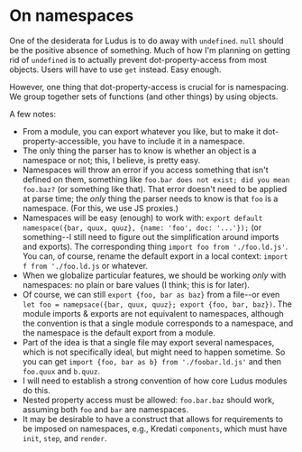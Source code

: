 # On namespaces

One of the desiderata for Ludus is to do away with `undefined`. `null` should be the positive absence of something. Much of how I'm planning on getting rid of `undefined` is to actually prevent dot-property-access from most objects. Users will have to use `get` instead. Easy enough.

However, one thing that dot-property-access is crucial for is namespacing. We group together sets of functions (and other things) by using objects.

A few notes:
* From a module, you can export whatever you like, but to make it dot-property-accessible, you have to include it in a namespace.
* The only thing the parser has to know is whether an object is a namespace or not; this, I believe, is pretty easy.
* Namespaces will throw an error if you access something that isn't defined on them, something like `foo.bar does not exist; did you mean foo.baz?` (or something like that). That error doesn't need to be applied at parse time; the _only_ thing the parser needs to know is that `foo` is a namespace. (For this, we use JS proxies.)
* Namespaces will be easy (enough) to work with: `export default namespace({bar, quux, quuz}, {name: 'foo', doc: '...'});` (or something--I still need to figure out the simplification around imports and exports). The corresponding thing `import foo from './foo.ld.js'`. You can, of course, rename the default export in a local context: `import f from './foo.ld.js` or whatever.
* When we globalize particular features, we should be working _only_ with namespaces: no plain or bare values (I think; this is for later).
* Of course, we can still `export {foo, bar as baz}` from a file--or even `let foo = namepsace({bar, quux, quuz}; export {foo, bar, baz})`. The module imports & exports are not equivalent to namespaces, although the convention is that a single module corresponds to a namespace, and the namespace is the default export from a module.
* Part of the idea is that a single file may export several namespaces, which is not specifically ideal, but might need to happen sometime. So you can get `import {foo, bar as b} from './foobar.ld.js'` and then `foo.quux` and `b.quuz`.
* I will need to establish a strong convention of how core Ludus modules do this.
* Nested property access must be allowed: `foo.bar.baz` should work, assuming both `foo` and `bar` are namespaces.
* It may be desirable to have a construct that allows for requirements to be imposed on namespaces, e.g., Kredati `components`, which must have `init`, `step`, and `render`.